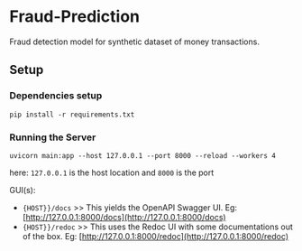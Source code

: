 # Fraud-Prediction
Fraud detection model for synthetic dataset of money transactions. 


## Setup

### Dependencies setup

```shell
pip install -r requirements.txt
```

### Running the Server

```shell
uvicorn main:app --host 127.0.0.1 --port 8000 --reload --workers 4
```

here:
`127.0.0.1` is the host location and
`8000` is the port


GUI(s):
 * `{HOST}}/docs` >> This yields the OpenAPI Swagger UI. Eg: [http://127.0.0.1:8000/docs](http://127.0.0.1:8000/docs)
 * `{HOST}}/redoc` >> This uses the Redoc UI with some documentations out of the box. Eg: [http://127.0.0.1:8000/redoc](http://127.0.0.1:8000/redoc)
